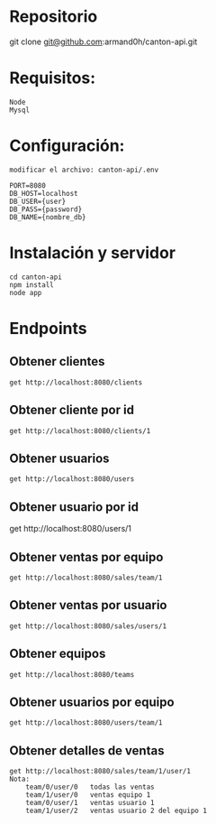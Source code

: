 # Repositorio

git clone git@github.com:armand0h/canton-api.git

# Requisitos:
    Node
    Mysql

# Configuración: 
    modificar el archivo: canton-api/.env

    PORT=8080
    DB_HOST=localhost
    DB_USER={user}
    DB_PASS={password}
    DB_NAME={nombre_db}

# Instalación y servidor

    cd canton-api
    npm install
    node app

# Endpoints

## Obtener clientes
    get http://localhost:8080/clients
## Obtener cliente por id
    get http://localhost:8080/clients/1
## Obtener usuarios
    get http://localhost:8080/users
## Obtener usuario por id
get http://localhost:8080/users/1
## Obtener ventas por equipo
    get http://localhost:8080/sales/team/1
## Obtener ventas por usuario
    get http://localhost:8080/sales/users/1

## Obtener equipos
    get http://localhost:8080/teams
## Obtener usuarios por equipo
    get http://localhost:8080/users/team/1

## Obtener detalles de ventas
    get http://localhost:8080/sales/team/1/user/1
    Nota:
        team/0/user/0   todas las ventas
        team/1/user/0   ventas equipo 1
        team/0/user/1   ventas usuario 1
        team/1/user/2   ventas usuario 2 del equipo 1